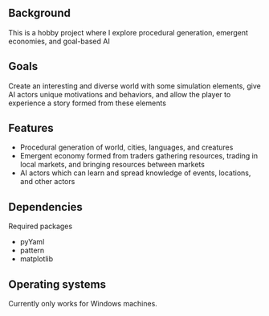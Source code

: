 ## Background
This is a hobby project where I explore procedural generation, emergent economies, and goal-based AI

## Goals
Create an interesting and diverse world with some simulation elements, give AI actors unique motivations and behaviors, and allow the player to experience a story formed from these elements

## Features
* Procedural generation of world, cities, languages, and creatures
* Emergent economy formed from traders gathering resources, trading in local markets, and bringing resources between markets
* AI actors which can learn and spread knowledge of events, locations, and other actors

## Dependencies

Required packages 
* pyYaml
* pattern
* matplotlib

## Operating systems
Currently only works for Windows machines.



